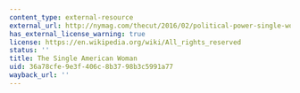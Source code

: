 ```yaml
---
content_type: external-resource
external_url: http://nymag.com/thecut/2016/02/political-power-single-women-c-v-r.html
has_external_license_warning: true
license: https://en.wikipedia.org/wiki/All_rights_reserved
status: ''
title: The Single American Woman
uid: 36a78cfe-9e3f-406c-8b37-98b3c5991a77
wayback_url: ''
---
```

